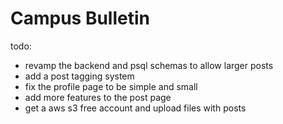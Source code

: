 # Campus Bulletin

todo:
- revamp the backend and psql schemas to allow larger posts
- add a post tagging system
- fix the profile page to be simple and small
- add more features to the post page
- get a aws s3 free account and upload files with posts